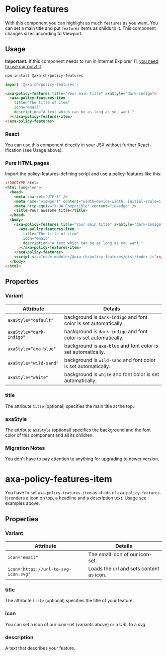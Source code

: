 # Policy features

With this component you can highlight as much `features` as you want. You can set a main title and put `features` items as childs to it. This component changes sizes according to Viewport.

## Usage

**Important:** If this component needs to run in Internet Explorer 11, [you need to use our polyfill](https://github.com/axa-ch/patterns-library/tree/develop/src/components/05-utils/polyfill).

```bash
npm install @axa-ch/policy-features
```

```js
import '@axa-ch/policy-features';
```

```html
<axa-policy-features title="Your main title" axaStyle="dark-indigo">
  <axa-policy-features-item
    title="The title of item"
    icon="email"
    description="A text which can be as long as you want."
  ></axa-policy-features-item>
</axa-policy-features>
```

### React

You can use this component directly in your JSX without further React-ification (see Usage above).

### Pure HTML pages

Import the policy-features-defining script and use a policy-features like this:

```html
<!DOCTYPE html>
<html lang="en">
  <head>
    <meta charset="UTF-8" />
    <meta name="viewport" content="width=device-width, initial-scale=1.0" />
    <meta http-equiv="X-UA-Compatible" content="ie=edge" />
    <title>Your awesome title</title>
  </head>
  <body>
    <axa-policy-features title="Your main title" axaStyle="dark-indigo">
      <axa-policy-features-item
        title="The title of item"
        icon="email"
        description="A text which can be as long as you want."
      ></axa-policy-features-item>
    </axa-policy-features>
    <script src="node_modules/@axa-ch/policy-features/dist/index.js"></script>
  </body>
</html>
```

## Properties

### Variant

| Attribute                | Details                                                          |
| ------------------------ | ---------------------------------------------------------------- |
| `axaStyle="default"`     | background is `dark-indigo` and font color is set automatically. |
| `axaStyle="dark-indigo"` | background is `dark-indigo` and font color is set automatically. |
| `axaStyle="axa-blue"`    | background is `axa-blue` and font color is set automatically.    |
| `axaStyle="wild-sand"`   | background is `wild-sand` and font color is set automatically.   |
| `axaStyle="white"`       | background is `white` and font color is set automatically.       |

### title

The attribute `title` (optional) specifies the main title at the top.

### axaStyle

The attribute `axaStyle` (optional) specifies the background and the font color of this component and all its children.


### Migration Notes

You don't have to pay attention to anything for upgrading to newer version.

# axa-policy-features-item

You have to set `axa-policy-features-item` as childs of `axa-policy-features`. It renders a icon on top, a headline and a description text. Usage see examples above.

## Properties

### Variant

| Attribute                | Details                                                          |
| ------------------------ | ---------------------------------------------------------------- |
| `icon="email"`     | The email icon of our icon-set. |
| `icon="https://url-to-svg-icon.svg"`     | Loads the url and sets content as icon. |

### title

The attribute `title` (optional) specifies the title of your feature.

### icon

You can set a icon of our icon-set (variants above) or a URL to a svg.

### description

A text that describes your feature. 
